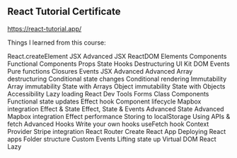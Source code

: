 ## React Tutorial Certificate

https://react-tutorial.app/

Things I learned from this course:

React.createElement
JSX
Advanced JSX
ReactDOM
Elements
Components
Functional Components
Props
State
Hooks
Destructuring
UI Kit
DOM Events
Pure functions
Closures
Events
JSX Advanced
Advanced Array destructuring
Conditional state changes
Conditional rendering
Immutability
Array immutability
State with Arrays
Object immutability
State with Objects
Accessibility
Lazy loading
React Dev Tools
Forms
Class Components
Functional state updates
Effect hook
Component lifecycle
Mapbox integration
Effect & State
Effect, State & Events
Advanced State
Advanced Mapbox integration
Effect performance
Storing to localStorage
Using APIs & fetch
Advanced Hooks
Write your own hooks
useFetch hook
Context Provider
Stripe integration
React Router
Create React App
Deploying React apps
Folder structure
Custom Events
Lifting state up
Virtual DOM
React Lazy
